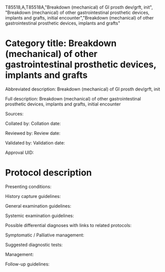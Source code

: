 T85518,A,T85518A,"Breakdown (mechanical) of GI prosth dev/grft, init", "Breakdown (mechanical) of other gastrointestinal prosthetic devices, implants and grafts, initial encounter","Breakdown (mechanical) of other gastrointestinal prosthetic devices, implants and grafts"
# Category title: Breakdown (mechanical) of other gastrointestinal prosthetic devices, implants and grafts

Abbreviated description: Breakdown (mechanical) of GI prosth dev/grft, init

Full description: Breakdown (mechanical) of other gastrointestinal prosthetic devices, implants and grafts, initial encounter

Sources:

Collated by:
Collation date:

Reviewed by:
Review date:

Validated by:
Validation date:

Approval UID:

# Protocol description

Presenting conditions:

History capture guidelines:

General examination guidelines:

Systemic examination guidelines:

Possible differential diagnoses with links to related protocols:

Symptomatic / Palliative management:

Suggested diagnostic tests:

Management:

Follow-up guidelines:
